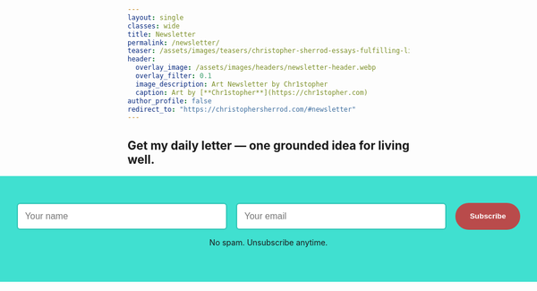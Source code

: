 ```yaml
---
layout: single
classes: wide
title: Newsletter
permalink: /newsletter/
teaser: /assets/images/teasers/christopher-sherrod-essays-fulfilling-life-square.webp
header:
  overlay_image: /assets/images/headers/newsletter-header.webp
  overlay_filter: 0.1
  image_description: Art Newsletter by Chr1stopher
  caption: Art by [**Chr1stopher**](https://chr1stopher.com)
author_profile: false
redirect_to: "https://christophersherrod.com/#newsletter"
---
```


<style>
  #newsletterFormWrapper {
    width: 100vw;
    margin-left: calc(50% - 50vw);
    background-color: #40E0D0;
    padding: 3rem 0;
    text-align: center;
  }

  #newsletterFormWrapper form {
    max-width: 900px;
    margin: 0 auto;
    display: flex;
    flex-wrap: wrap;
    justify-content: center;
    gap: 1rem;
  }

  #newsletterFormWrapper input[type="text"],
  #newsletterFormWrapper input[type="email"] {
    flex: 1 1 280px;
    min-width: 220px;
    padding: 0.8rem;
    border: 2px solid #30c5b6;
    border-radius: 6px;
    font-size: 1rem;
  }

  #newsletterFormWrapper button {
    background-color: #b94b4b;
    color: white;
    font-weight: 600;
    border: none;
    border-radius: 100px;
    padding: 0.8rem 1.6rem;
    cursor: pointer;
    transition: background-color .3s ease, transform .2s ease;
  }

  #newsletterFormWrapper button:hover {
    background-color: #30c5b6;
    transform: scale(1.05);
  }
</style>
<h2 class="hero-title animate-slide-up">Get my daily letter — one grounded idea for living well.</h2>
<section id="newsletterFormWrapper">
  <form action="https://mail.nanakasha.com/subscribe" method="POST">
    <input type="text" name="name" placeholder="Your name" required>
    <input type="email" name="email" placeholder="Your email" required>
    <input type="hidden" name="list" value="J1vJg86fQyfkjB72mTmpfA">
    <input type="hidden" name="subform" value="yes">
    <button type="submit">Subscribe</button>
  </form>
  <p>No spam. Unsubscribe anytime.</p>
</section>
